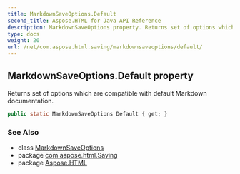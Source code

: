 ```yaml
---
title: MarkdownSaveOptions.Default
second_title: Aspose.HTML for Java API Reference
description: MarkdownSaveOptions property. Returns set of options which are compatible with default Markdown documentation
type: docs
weight: 20
url: /net/com.aspose.html.saving/markdownsaveoptions/default/
---
```

## MarkdownSaveOptions.Default property

Returns set of options which are compatible with default Markdown documentation.

```java
public static MarkdownSaveOptions Default { get; }
```

### See Also

* class [MarkdownSaveOptions](../)
* package [com.aspose.html.Saving](../../markdownsaveoptions/)
* package [Aspose.HTML](../../../)
